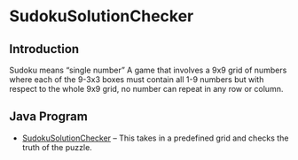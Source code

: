 # SudokuSolutionChecker
## Introduction
Sudoku means “single number”
A game that involves a 9x9 grid of numbers where each of the 9-3x3 boxes must contain all 1-9 numbers but with respect to the whole 9x9 grid, no number can repeat in any row or column. 
## Java Program
  * [SudokuSolutionChecker]( https://github.com/Spades86/Undergraduate/blob/master/Java/Java-3/SudokuSolutionChecker/src/sudokuSolutionChecker/SudokuSolutionChecker.java) – This takes in a predefined grid and checks the truth of the puzzle. 
